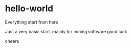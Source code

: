 # hello-world
Everything start from here

Just a very basic start. mainly for mining software
good luck

cheers
